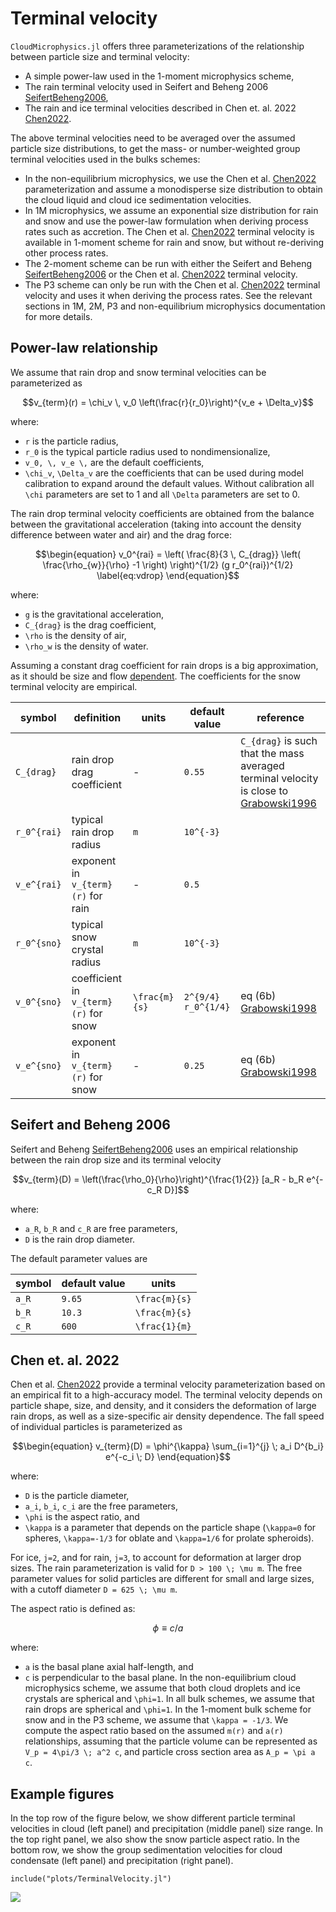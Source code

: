 # Terminal velocity

`CloudMicrophysics.jl` offers three parameterizations of the relationship between
particle size and terminal velocity:
 - A simple power-law used in the 1-moment microphysics scheme,
 - The rain terminal velocity used in Seifert and Beheng 2006 [SeifertBeheng2006](@cite),
 - The rain and ice terminal velocities described in Chen et. al. 2022  [Chen2022](@cite).

The above terminal velocities need to be averaged over the assumed
  particle size distributions, to get the mass- or number-weighted
  group terminal velocities used in the bulks schemes:
 - In the non-equilibrium microphysics, we use the Chen et al. [Chen2022](@cite) parameterization and assume a
   monodisperse size distribution to obtain the cloud liquid and cloud ice sedimentation velocities.
 - In 1M microphysics, we assume an exponential size distribution for rain and snow
   and use the power-law formulation when deriving process rates such as accretion.
   The Chen et al. [Chen2022](@cite) terminal velocity is available in 1-moment scheme
   for rain and snow, but without re-deriving other process rates.
 - The 2-moment scheme can be run with either the Seifert and Beheng [SeifertBeheng2006](@cite)
   or the Chen et al. [Chen2022](@cite) terminal velocity.
 - The P3 scheme can only be run with the Chen et al. [Chen2022](@cite) terminal velocity
   and uses it when deriving the process rates.
See the relevant sections in 1M, 2M, P3 and non-equilibrium microphysics documentation
  for more details.

## Power-law relationship

We assume that rain drop and snow terminal velocities can be parameterized as
```math
v_{term}(r) = \chi_v \, v_0 \left(\frac{r}{r_0}\right)^{v_e + \Delta_v}
```
where:
 - ``r`` is the particle radius,
 - ``r_0`` is the typical particle radius used to nondimensionalize,
 - ``v_0, \, v_e \,`` are the default  coefficients,
 - ``\chi_v``, ``\Delta_v``
   are the coefficients that can be used during model calibration to expand
   around the default values.
   Without calibration all ``\chi`` parameters are set to 1
   and all ``\Delta`` parameters are set to 0.

The rain drop terminal velocity coefficients are obtained from the
  balance between the gravitational acceleration (taking into account
  the density difference between water and air) and the drag force:
```math
\begin{equation}
v_0^{rai} =
  \left(
    \frac{8}{3 \, C_{drag}} \left( \frac{\rho_{w}}{\rho} -1 \right)
  \right)^{1/2} (g r_0^{rai})^{1/2}
\label{eq:vdrop}
\end{equation}
```
where:
 - ``g`` is the gravitational acceleration,
 - ``C_{drag}`` is the drag coefficient,
 - ``\rho`` is the density of air,
 - ``\rho_w`` is the density of water.

Assuming a constant drag coefficient for rain drops is a big approximation,
  as it should be size and flow
  [dependent](https://www1.grc.nasa.gov/beginners-guide-to-aeronautics/drag-of-a-sphere/).
The coefficients for the snow terminal velocity are empirical.

|    symbol     |         definition                      | units           | default value         | reference |
|---------------|-----------------------------------------|-----------------|-----------------------|-----------|
|``C_{drag}``   | rain drop drag coefficient              | -               | ``0.55``              | ``C_{drag}`` is such that the mass averaged terminal velocity is close to [Grabowski1996](@cite) |
|``r_0^{rai}``  | typical rain drop radius                | ``m``           | ``10^{-3} ``          |           |
|``v_e^{rai}``  | exponent in ``v_{term}(r)`` for rain    | -               | ``0.5``               |           |
|``r_0^{sno}``  | typical snow crystal radius             | ``m``           | ``10^{-3} ``          |           |
|``v_0^{sno}``  | coefficient in ``v_{term}(r)`` for snow | ``\frac{m}{s}`` | ``2^{9/4} r_0^{1/4}`` | eq (6b) [Grabowski1998](@cite) |
|``v_e^{sno}``  | exponent in ``v_{term}(r)`` for snow    | -               | ``0.25``              | eq (6b) [Grabowski1998](@cite) |

## Seifert and Beheng 2006

Seifert and Beheng [SeifertBeheng2006](@cite) uses an empirical relationship between the rain drop size
  and its terminal velocity
```math
v_{term}(D) = \left(\frac{\rho_0}{\rho}\right)^{\frac{1}{2}} [a_R - b_R e^{-c_R D}]
```
where:
 - ``a_R``, ``b_R`` and ``c_R`` are  free parameters,
 - ``D`` is the rain drop diameter.

The default parameter values are

|   symbol                   | default value | units           |
|----------------------------|---------------|-----------------|
|``a_R``                     | ``9.65``      | ``\frac{m}{s}`` |
|``b_R``                     | ``10.3``      | ``\frac{m}{s}`` |
|``c_R``                     | ``600``       | ``\frac{1}{m}`` |

## Chen et. al. 2022

Chen et al. [Chen2022](@cite) provide a terminal velocity parameterization
  based on an empirical fit to a high-accuracy model.
The terminal velocity depends on particle shape, size, and density,
  and it considers the deformation of large rain drops,
  as well as a size-specific air density dependence.
The fall speed of individual particles is parameterized as
```math
\begin{equation}
    v_{term}(D) = \phi^{\kappa} \sum_{i=1}^{j} \; a_i D^{b_i} e^{-c_i \; D}
\end{equation}
```
where:
 - ``D`` is the particle diameter,
 - ``a_i``, ``b_i``, ``c_i`` are the free parameters,
 - ``\phi`` is the aspect ratio, and
 - ``\kappa`` is a parameter that depends on the particle shape
   (``\kappa=0`` for spheres, ``\kappa=-1/3`` for oblate and ``\kappa=1/6`` for prolate spheroids).

For ice, ``j=2``, and for rain, ``j=3``, to account for deformation at larger drop sizes.
The rain parameterization is valid for ``D > 100 \; \mu m``.
The free parameter values for solid particles are different for small and large sizes,
  with a cutoff diameter ``D = 625 \; \mu m``.

The aspect ratio is defined as:
```math
\begin{equation}
    \phi \equiv c/a
\end{equation}
```
where:
 - ``a`` is the basal plane axial half-length, and
 - ``c`` is perpendicular to the basal plane.
In the non-equilibrium cloud microphysics scheme, we assume that both cloud
  droplets and ice crystals are spherical and ``\phi=1``.
In all bulk schemes, we assume that rain drops are spherical and ``\phi=1``.
In the 1-moment bulk scheme for snow and in the P3 scheme, we assume that ``\kappa = -1/3``.
We compute the aspect ratio based on the assumed ``m(r)`` and ``a(r)`` relationships,
  assuming that the particle volume can be represented as ``V_p = 4\pi/3 \; a^2 c``,
  and particle cross section area as ``A_p = \pi a c``.

## Example figures

In the top row of the figure below, we show different particle terminal velocities
  in cloud (left panel) and precipitation (middle panel) size range.
In the top right panel, we also show the snow particle aspect ratio.
In the bottom row, we show the group sedimentation velocities for cloud condensate (left panel)
  and precipitation (right panel).

```@example
include("plots/TerminalVelocity.jl")
```
![](1M_individual_terminal_velocity_comparisons.svg)
